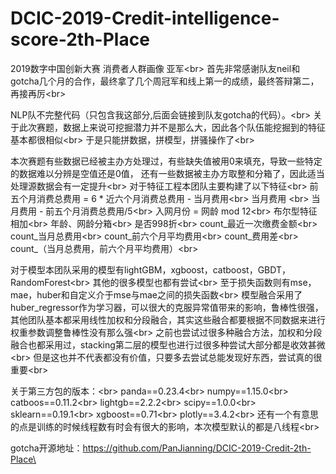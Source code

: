 # DCIC-2019-Credit-intelligence-score-2th-Place
2019数字中国创新大赛 消费者人群画像 亚军\<br>
首先非常感谢队友neil和gotcha几个月的合作，最终拿了几个周冠军和线上第一的成绩，最终答辩第二，再接再厉\<br>

NLP队不完整代码（只包含我这部分,后面会链接到队友gotcha的代码）。\<br>
关于此次赛题，数据上来说可挖掘潜力并不是那么大，因此各个队伍能挖掘到的特征基本都很相似\<br>
于是只能拼数据，拼模型，拼骚操作了\<br>

本次赛题有些数据已经被主办方处理过，有些缺失值被用0来填充，导致一些特定的数据难以分辨是空值还是0值， 还有一些数据被主办方取整和分箱了，因此适当处理源数据会有一定提升\<br>
对于特征工程本团队主要构建了以下特征\<br>
前五个月消费总费用 = 6 * 近六个月消费总费用 - 当月费用\<br>
当月费用 \<br>
当月费用 - 前五个月消费总费用/5\<br>
入网月份 = 网龄 mod 12\<br>
布尔型特征相加\<br>
年龄、网龄分箱\<br>
是否998折\<br>
count_最近一次缴费金额\<br>
count_当月总费用\<br>
count_前六个月平均费用\<br>
count_费用差\<br>
count_（当月总费用，前六个月平均费用）\<br>

对于模型本团队采用的模型有lightGBM，xgboost，catboost，GBDT，RandomForest\<br>
其他的很多模型也都有尝试\<br>
至于损失函数则有mse，mae，huber和自定义介于mse与mae之间的损失函数\<br>
模型融合采用了huber_regressor作为学习器，可以很大的克服异常值带来的影响，鲁棒性很强，其他团队基本都采用线性加权和分段融合，其实这些融合都要根据不同数据来进行权重参数调整鲁棒性没有那么强\<br>
之前也尝试过很多种融合方法，加权和分段融合也都采用过，stacking第二层的模型也进行过很多种尝试大部分都是收效甚微\<br>
但是这也并不代表都没有价值，只要多去尝试总能发现好东西，尝试真的很重要\<br>

关于第三方包的版本：\<br>
panda==0.23.4\<br>
numpy==1.15.0\<br>
catboos==0.11.2\<br>
lightgb==2.2.2\<br>
scipy==1.0.0\<br>
sklearn==0.19.1\<br>
xgboost==0.71\<br>
plotly==3.4.2\<br>
还有一个有意思的点是训练的时候线程数有时会有很大的影响，本次模型默认的都是八线程\<br>

gotcha开源地址：https://github.com/PanJianning/DCIC-2019-Credit-2th-Place\<br>
